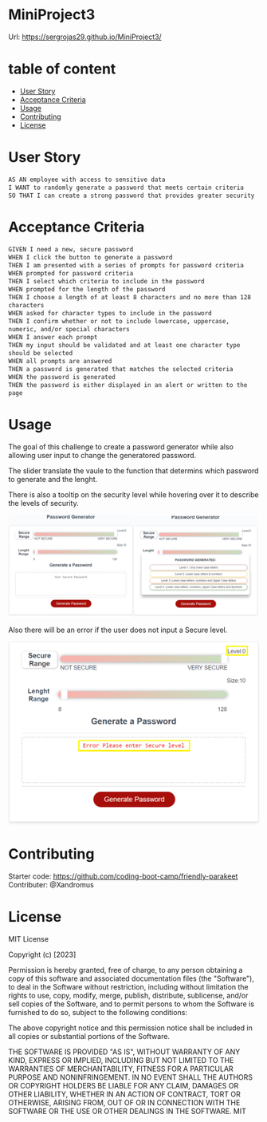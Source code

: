 # MiniProject3
Url: https://sergrojas29.github.io/MiniProject3/

# table of content

- [User Story](#user-story)
- [Acceptance Criteria](#acceptance-criteria)
- [Usage](#usage)
- [Contributing](#contributing)
- [License](#license)


# User Story

    AS AN employee with access to sensitive data
    I WANT to randomly generate a password that meets certain criteria
    SO THAT I can create a strong password that provides greater security


# Acceptance Criteria
    GIVEN I need a new, secure password
    WHEN I click the button to generate a password
    THEN I am presented with a series of prompts for password criteria
    WHEN prompted for password criteria
    THEN I select which criteria to include in the password
    WHEN prompted for the length of the password
    THEN I choose a length of at least 8 characters and no more than 128 characters
    WHEN asked for character types to include in the password
    THEN I confirm whether or not to include lowercase, uppercase, numeric, and/or special characters
    WHEN I answer each prompt
    THEN my input should be validated and at least one character type should be selected
    WHEN all prompts are answered
    THEN a password is generated that matches the selected criteria
    WHEN the password is generated
    THEN the password is either displayed in an alert or written to the page

# Usage
The goal of this challenge to create a password generator while also allowing user input to change the generatored password.

The slider translate the vaule to the function that determins which password to generate and the lenght.

There is also a tooltip on the security level while hovering over it to describe the levels of security.

![tooltip](./assets/images/toottip.png)

Also there will be an error if the user does not input a Secure level.

![errormessage](./assets/images/errormessage.png)



# Contributing

Starter code: https://github.com/coding-boot-camp/friendly-parakeet
Contributer: @Xandromus


# License

MIT License

Copyright (c) [2023]

Permission is hereby granted, free of charge, to any person obtaining a copy of this software and associated documentation files (the "Software"), to deal in the Software without restriction, including without limitation the rights to use, copy, modify, merge, publish, distribute, sublicense, and/or sell copies of the Software, and to permit persons to whom the Software is furnished to do so, subject to the following conditions:

The above copyright notice and this permission notice shall be included in all copies or substantial portions of the Software.

THE SOFTWARE IS PROVIDED "AS IS", WITHOUT WARRANTY OF ANY KIND, EXPRESS OR IMPLIED, INCLUDING BUT NOT LIMITED TO THE WARRANTIES OF MERCHANTABILITY, FITNESS FOR A PARTICULAR PURPOSE AND NONINFRINGEMENT. IN NO EVENT SHALL THE AUTHORS OR COPYRIGHT HOLDERS BE LIABLE FOR ANY CLAIM, DAMAGES OR OTHER LIABILITY, WHETHER IN AN ACTION OF CONTRACT, TORT OR OTHERWISE, ARISING FROM, OUT OF OR IN CONNECTION WITH THE SOFTWARE OR THE USE OR OTHER DEALINGS IN THE SOFTWARE.
MIT